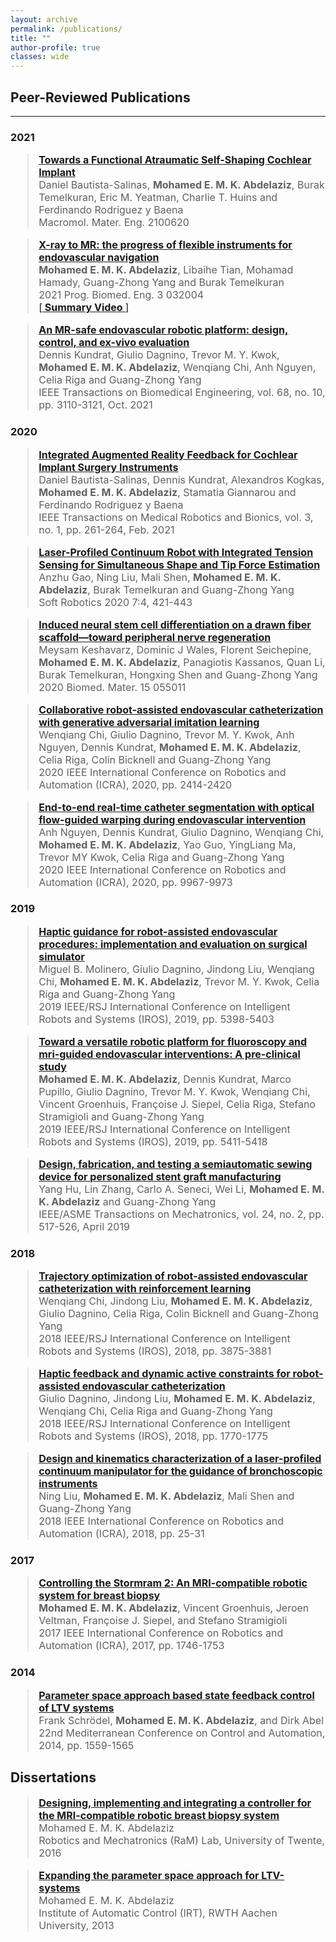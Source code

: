```yaml
---
layout: archive
permalink: /publications/
title: ""
author-profile: true
classes: wide
---
```


## Peer-Reviewed Publications

_________________

### 2021
<font size="-0.5">
<blockquote>
<p>
<a href="https://onlinelibrary.wiley.com/doi/full/10.1002/mame.202100620"><strong>Towards a Functional Atraumatic Self-Shaping Cochlear Implant <i class="fas fa-unlock"></i> </strong></a> <br />
  Daniel Bautista-Salinas, <strong>Mohamed E. M. K. Abdelaziz</strong>, Burak Temelkuran, Eric M. Yeatman, Charlie T. Huins and Ferdinando Rodriguez y Baena <br />
  Macromol. Mater. Eng. 2100620 </p>
</blockquote>
</font>

<font size="-0.6">
<blockquote>
<p><a href="https://iopscience.iop.org/article/10.1088/2516-1091/ac12d6/meta"><strong>X-ray to MR: the progress of flexible instruments for endovascular navigation <i class="fas fa-unlock"></i> </strong></a><br />
<strong>Mohamed E. M. K. Abdelaziz</strong>, Libaihe Tian, Mohamad Hamady, Guang-Zhong Yang and Burak Temelkuran  <br />
2021 Prog. Biomed. Eng. 3 032004 <br />
<a href="https://www.youtube.com/watch?v=h5BGFRNYYEw">[<strong> Summary Video </strong>]</a> </p>
</blockquote>
</font>

<font size="-0.7">
<blockquote>
<p><a href="https://ieeexplore.ieee.org/abstract/document/9376657"><strong>An MR-safe endovascular robotic platform: design, control, and ex-vivo evaluation <i class="fas fa-unlock"></i> </strong></a><br />
Dennis Kundrat, Giulio Dagnino, Trevor M. Y.  Kwok, <strong>Mohamed E. M. K. Abdelaziz</strong>, Wenqiang Chi, Anh Nguyen, Celia Riga and Guang-Zhong Yang  <br />
IEEE Transactions on Biomedical Engineering, vol. 68, no. 10, pp. 3110-3121, Oct. 2021 </p>
</blockquote>
</font>

### 2020
<font size="-0.15em">
<blockquote>
<p><a href="https://ieeexplore.ieee.org/abstract/document/9305711"><strong>Integrated Augmented Reality Feedback for Cochlear Implant Surgery Instruments</strong></a><br />
Daniel Bautista-Salinas, Dennis Kundrat, Alexandros Kogkas, <strong>Mohamed E. M. K. Abdelaziz</strong>, Stamatia Giannarou and Ferdinando Rodriguez y Baena <br />
IEEE Transactions on Medical Robotics and Bionics, vol. 3, no. 1, pp. 261-264, Feb. 2021 </p>
</blockquote>

<blockquote>
<p><a href="https://www.liebertpub.com/doi/full/10.1089/soro.2019.0051"><strong>Laser-Profiled Continuum Robot with Integrated Tension Sensing for Simultaneous Shape and Tip Force Estimation</strong></a><br />
Anzhu Gao, Ning Liu, Mali Shen, <strong>Mohamed E. M. K. Abdelaziz</strong>, Burak Temelkuran and Guang-Zhong Yang <br />
Soft Robotics 2020 7:4, 421-443 </p>
</blockquote>

<blockquote>
<p><a href="https://iopscience.iop.org/article/10.1088/1748-605X/ab8d12/meta"><strong>Induced neural stem cell differentiation on a drawn fiber scaffold—toward peripheral nerve regeneration</strong></a><br />
Meysam Keshavarz, Dominic J Wales, Florent Seichepine, <strong>Mohamed E. M. K. Abdelaziz</strong>, Panagiotis Kassanos, Quan Li, Burak Temelkuran, Hongxing Shen and Guang-Zhong Yang <br />
2020 Biomed. Mater. 15 055011 </p>
</blockquote>

<blockquote>
<p><a href="https://ieeexplore.ieee.org/abstract/document/9196912"><strong>Collaborative robot-assisted endovascular catheterization with generative adversarial imitation learning</strong></a><br />
Wenqiang Chi, Giulio Dagnino, Trevor M. Y. Kwok, Anh Nguyen, Dennis Kundrat, <strong>Mohamed E. M. K. Abdelaziz</strong>, Celia Riga, Colin Bicknell and Guang-Zhong Yang <br />
2020 IEEE International Conference on Robotics and Automation (ICRA), 2020, pp. 2414-2420 </p>
</blockquote>

<blockquote>
<p><a href="https://ieeexplore.ieee.org/abstract/document/9197307"><strong>End-to-end real-time catheter segmentation with optical flow-guided warping during endovascular intervention</strong></a><br />
Anh Nguyen, Dennis Kundrat, Giulio Dagnino, Wenqiang Chi, <strong>Mohamed E. M. K. Abdelaziz</strong>, Yao Guo, YingLiang Ma, Trevor MY Kwok, Celia Riga and Guang-Zhong Yang <br />
2020 IEEE International Conference on Robotics and Automation (ICRA), 2020, pp. 9967-9973 </p>
</blockquote>
</font>


### 2019
<font size="-0.15em">
<blockquote>
<p><a href="https://ieeexplore.ieee.org/abstract/document/8967712"><strong>Haptic guidance for robot-assisted endovascular procedures: implementation and evaluation on surgical simulator</strong></a><br />
Miguel B. Molinero, Giulio Dagnino, Jindong Liu, Wenqiang Chi, <strong>Mohamed E. M. K. Abdelaziz</strong>, Trevor M. Y. Kwok, Celia Riga and Guang-Zhong Yang <br />
2019 IEEE/RSJ International Conference on Intelligent Robots and Systems (IROS), 2019, pp. 5398-5403 </p>
</blockquote>

<blockquote>
<p><a href="https://ieeexplore.ieee.org/abstract/document/8968237"><strong>Toward a versatile robotic platform for fluoroscopy and mri-guided endovascular interventions: A pre-clinical study</strong></a><br />
<strong>Mohamed E. M. K. Abdelaziz</strong>, Dennis Kundrat, Marco Pupillo, Giulio Dagnino, Trevor M. Y. Kwok, Wenqiang Chi, Vincent Groenhuis, Françoise J. Siepel, Celia Riga, Stefano Stramigioli and Guang-Zhong Yang <br />
2019 IEEE/RSJ International Conference on Intelligent Robots and Systems (IROS), 2019, pp. 5411-5418 </p>
</blockquote>

<blockquote>
<p><a href="https://ieeexplore.ieee.org/abstract/document/8625557"><strong>Design, fabrication, and testing a semiautomatic sewing device for personalized stent graft manufacturing</strong></a><br />
Yang Hu, Lin Zhang, Carlo A. Seneci, Wei Li, <strong>Mohamed E. M. K. Abdelaziz</strong> and Guang-Zhong Yang <br />
IEEE/ASME Transactions on Mechatronics, vol. 24, no. 2, pp. 517-526, April 2019 </p>
</blockquote>
</font>

### 2018
<font size="-0.15em">
<blockquote>
<p><a href="https://ieeexplore.ieee.org/abstract/document/8593421"><strong>Trajectory optimization of robot-assisted endovascular catheterization with reinforcement learning
</strong></a><br />
Wenqiang Chi, Jindong Liu, <strong>Mohamed E. M. K. Abdelaziz</strong>, Giulio Dagnino, Celia Riga, Colin Bicknell and Guang-Zhong Yang <br />
2018 IEEE/RSJ International Conference on Intelligent Robots and Systems (IROS), 2018, pp. 3875-3881 </p>
</blockquote>

<blockquote>
<p><a href="https://ieeexplore.ieee.org/abstract/document/8593628"><strong>Haptic feedback and dynamic active constraints for robot-assisted endovascular catheterization
</strong></a><br />
Giulio Dagnino, Jindong Liu, <strong>Mohamed E. M. K. Abdelaziz</strong>, Wenqiang Chi, Celia Riga and Guang-Zhong Yang <br />
2018 IEEE/RSJ International Conference on Intelligent Robots and Systems (IROS), 2018, pp. 1770-1775 </p>
</blockquote>

<blockquote>
<p><a href="https://ieeexplore.ieee.org/abstract/document/8460849"><strong>Design and kinematics characterization of a laser-profiled continuum manipulator for the guidance of bronchoscopic instruments</strong></a><br />
Ning Liu, <strong>Mohamed E. M. K. Abdelaziz</strong>, Mali Shen and Guang-Zhong Yang <br />
2018 IEEE International Conference on Robotics and Automation (ICRA), 2018, pp. 25-31 </p>
</blockquote>
</font>

### 2017
<font size="-0.15em">
<blockquote>
<p><a href="https://ieeexplore.ieee.org/document/7989206"><strong>Controlling the Stormram 2: An MRI-compatible robotic system for breast biopsy</strong></a><br />
<strong>Mohamed E. M. K. Abdelaziz</strong>, Vincent Groenhuis, Jeroen Veltman,  Françoise J. Siepel, and Stefano Stramigioli <br />
 2017 IEEE International Conference on Robotics and Automation (ICRA), 2017, pp. 1746-1753 </p>
</blockquote>
</font>

### 2014
<font size="-0.15em">
<blockquote>
<p><a href="https://ieeexplore.ieee.org/abstract/document/6961597"><strong>Parameter space approach based state feedback control of LTV systems
</strong></a><br />
Frank Schrödel, <strong>Mohamed E. M. K. Abdelaziz</strong>, and Dirk Abel <br />
 22nd Mediterranean Conference on Control and Automation, 2014, pp. 1559-1565 </p>
</blockquote>
</font>

## Dissertations
<font size="-0.15em">
<blockquote>
<p><a href="https://www.dropbox.com/s/ol0jpu3mxfd315g/Mohamed_Abdelaziz_MSc.pdf?dl=0"><strong> Designing, implementing and integrating a controller for the MRI-compatible robotic breast biopsy system
</strong></a><br />
 Mohamed E. M. K. Abdelaziz <br />
Robotics and Mechatronics (RaM) Lab, University of Twente, 2016</p>
</blockquote>

<blockquote>
<p><a href="https://www.dropbox.com/s/wkc4ikxmjepyuec/Mohamed_Abdelaziz_BSc.pdf?dl=0"><strong> Expanding the parameter space approach for LTV-systems </strong></a><br />
Mohamed E. M. K. Abdelaziz <br />
Institute of Automatic Control (IRT), RWTH Aachen University, 2013</p>
</blockquote>
</font>
